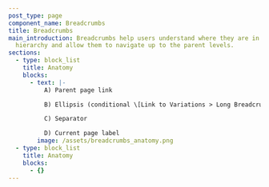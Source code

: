 ```yaml
---
post_type: page
component_name: Breadcrumbs
title: Breadcrumbs
main_introduction: Breadcrumbs help users understand where they are in a nested
  hierarchy and allow them to navigate up to the parent levels.
sections:
  - type: block_list
    title: Anatomy
    blocks:
      - text: |-
          A) Parent page link

          B) Ellipsis (conditional \[Link to Variations > Long Breadcrumbs])

          C) Separator

          D) Current page label
        image: /assets/breadcrumbs_anatomy.png
  - type: block_list
    title: Anatomy
    blocks:
      - {}
---
```

